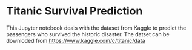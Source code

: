 # Titanic Survival Prediction

This Jupyter notebook deals with the dataset from Kaggle to predict the passengers who survived the historic disaster. 
The datset can be downloded from https://www.kaggle.com/c/titanic/data
